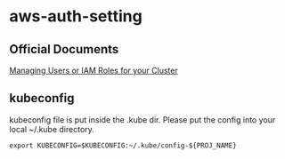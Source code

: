 # aws-auth-setting

## Official Documents
[Managing Users or IAM Roles for your Cluster](https://docs.aws.amazon.com/eks/latest/userguide/add-user-role.html)

## kubeconfig

kubeconfig file is put inside the .kube dir. Please put the config into your local ~/.kube directory.
```
export KUBECONFIG=$KUBECONFIG:~/.kube/config-${PROJ_NAME}
```
